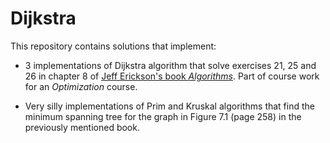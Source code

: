# Dijkstra

This repository contains solutions that implement:

* 3 implementations of Dijkstra algorithm that solve exercises 21, 25 and 26 in chapter 8 of [Jeff Erickson's book *Algorithms*](http://jeffe.cs.illinois.edu/teaching/algorithms/). Part of course work for an *Optimization* course.

* Very silly implementations of Prim and Kruskal algorithms that find the minimum spanning tree for the graph in Figure 7.1 (page 258) in the previously mentioned book.
